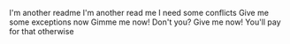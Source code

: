I'm another readme
I'm another read me 
I need some conflicts
Give me some exceptions now
Gimme me now!
Don't you?
Give me now! You'll pay for that otherwise